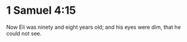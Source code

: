 # 1 Samuel 4:15

Now Eli was ninety and eight years old; and his eyes were dim, that he could not see.